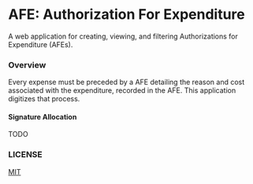 AFE: Authorization For Expenditure
==================================

A web application for creating, viewing, and filtering Authorizations for Expenditure (AFEs).

### Overview

Every expense must be preceded by a AFE detailing the reason and cost associated with the
expenditure, recorded in the AFE.  This application digitizes that process.


#### Signature Allocation

TODO

### LICENSE
[MIT](./LICENSE)
